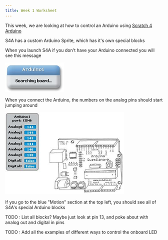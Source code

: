 ```yaml
---
title: Week 1 Worksheet
---
```


This week, we are looking at how to control an Arduino using <a href="http://s4a.cat">Scratch 4 Arduino</a>

S4A has a custom Arduino Sprite, which has it's own special blocks

When you launch S4A if you don't have your Arduino connected you will see this message

![S4A Searching](../img/S4ASearchingBoard.jpg "S4A Searching")

When you connect the Arduino, the numbers on the analog pins should start jumping around 

![S4A Arduino Sprite](../img/S4A_sprite.jpg "S4A Arduino Sprite")

If you go to the blue "Motion" section at the top left, you should see all of S4A's special Arduino blocks

TODO : List all blocks? Maybe just look at pin 13, and poke about with analog out and digital in pins

TODO : Add all the examples of different ways to control the onboard LED